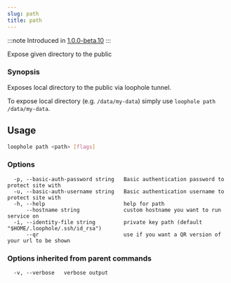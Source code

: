 ```yaml
---
slug: path
title: path
---
```


:::note
Introduced in [1.0.0-beta.10](https://github.com/loophole/cli/releases/tag/1.0.0-beta.10)
:::

Expose given directory to the public

### Synopsis

Exposes local directory to the public via loophole tunnel.

To expose local directory (e.g. `/data/my-data`) simply use `loophole path /data/my-data`.

## Usage

```bash
loophole path <path> [flags]
```

### Options

```
  -p, --basic-auth-password string   Basic authentication password to protect site with
  -u, --basic-auth-username string   Basic authentication username to protect site with
  -h, --help                         help for path
      --hostname string              custom hostname you want to run service on
  -i, --identity-file string         private key path (default "$HOME/.loophole/.ssh/id_rsa")
      --qr                           use if you want a QR version of your url to be shown
```

### Options inherited from parent commands

```
  -v, --verbose   verbose output
```
